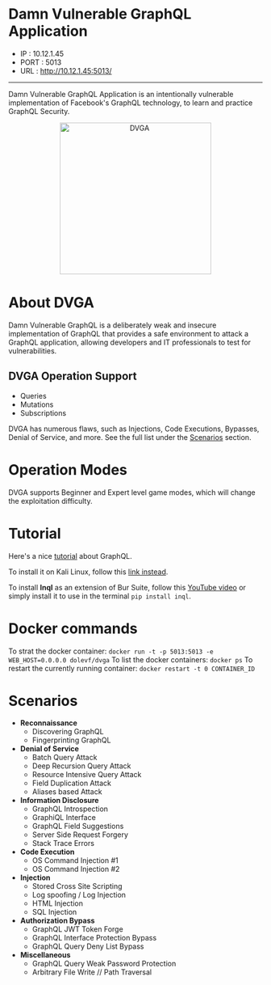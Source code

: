 # Damn Vulnerable GraphQL Application

- IP : 10.12.1.45
- PORT : 5013
- URL : http://10.12.1.45:5013/
---

Damn Vulnerable GraphQL Application is an intentionally vulnerable implementation of Facebook's GraphQL technology, to learn and practice GraphQL Security.


<p align="center">
  <img src="https://github.com/dolevf/Damn-Vulnerable-GraphQL-Application/blob/master/static/images/dvgql_logo.png?raw=true" width="300px" alt="DVGA"/>
</p>


# About DVGA
Damn Vulnerable GraphQL is a deliberately weak and insecure implementation of GraphQL that provides a safe environment to attack a GraphQL application, allowing developers and IT professionals to test for vulnerabilities.

## DVGA Operation Support
- Queries
- Mutations
- Subscriptions

DVGA has numerous flaws, such as Injections, Code Executions, Bypasses, Denial of Service, and more. See the full list under the [Scenarios](#scenarios) section.

# Operation Modes
DVGA supports Beginner and Expert level game modes, which will change the exploitation difficulty.

# Tutorial

Here's a nice [tutorial](https://zerodayhacker.com/dvga-walkthrough/) about GraphQL. 

To install it on Kali Linux, follow this [link instead](https://www.kali.org/docs/containers/installing-docker-on-kali/).

To install **Inql** as an extension of Bur Suite, follow this [YouTube video](https://www.youtube.com/watch?v=gFhKBV_iem0) or simply install it to use in the terminal `pip install inql`.

# Docker commands

To strat the docker container: `docker run -t -p 5013:5013 -e WEB_HOST=0.0.0.0 dolevf/dvga`
To list the docker containers: `docker ps`
To restart the currently running container: `docker restart -t 0 CONTAINER_ID`

# Scenarios
* **Reconnaissance**
  * Discovering GraphQL
  * Fingerprinting GraphQL
* **Denial of Service**
  * Batch Query Attack
  * Deep Recursion Query Attack
  * Resource Intensive Query Attack
  * Field Duplication Attack
  * Aliases based Attack
* **Information Disclosure**
  * GraphQL Introspection
  * GraphiQL Interface
  * GraphQL Field Suggestions
  * Server Side Request Forgery
  * Stack Trace Errors
* **Code Execution**
  * OS Command Injection #1
  * OS Command Injection #2
* **Injection**
  * Stored Cross Site Scripting
  * Log spoofing / Log Injection
  * HTML Injection
  * SQL Injection
* **Authorization Bypass**
  * GraphQL JWT Token Forge
  * GraphQL Interface Protection Bypass
  * GraphQL Query Deny List Bypass
* **Miscellaneous**
  * GraphQL Query Weak Password Protection
  * Arbitrary File Write // Path Traversal
